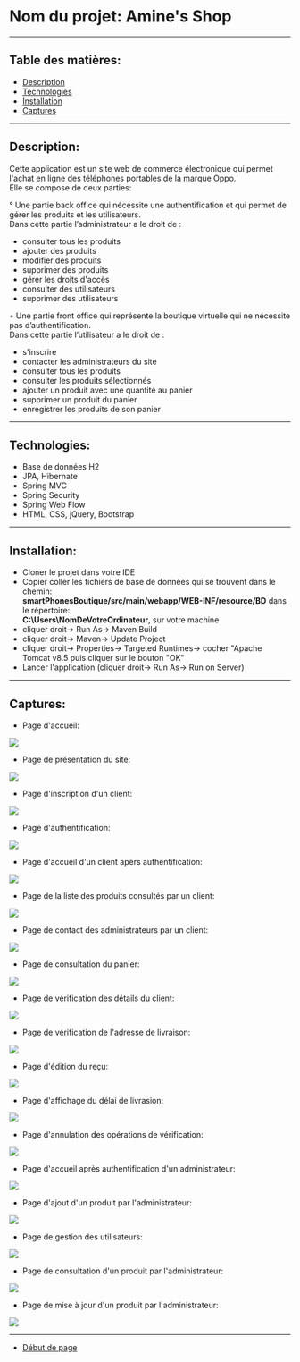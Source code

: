# Nom du projet:        Amine's Shop

---

## Table des matières:

- [Description](#description)
- [Technologies](#technologies)
- [Installation](#installation)
- [Captures](#captures)

---

## Description:

Cette application est un site web de commerce électronique qui permet l'achat en ligne des téléphones portables de la marque Oppo.<br/>
Elle se compose de deux parties:

° Une partie back office qui nécessite une authentification et qui permet de gérer les produits et les utilisateurs.<br/>
Dans cette partie l’administrateur a le droit de :

- consulter tous les produits
- ajouter des produits
- modifier des produits
- supprimer des produits
- gérer les droits d'accès
- consulter des utilisateurs
- supprimer des utilisateurs

◦ Une partie front office qui représente la boutique virtuelle qui ne nécessite pas d’authentification.<br/>
Dans cette partie l’utilisateur a le droit de :

- s'inscrire
- contacter les administrateurs du site
- consulter tous les produits
- consulter les produits sélectionnés
- ajouter un produit avec une quantité au panier
- supprimer un produit du panier
- enregistrer les produits de son panier

---
 
 ## Technologies:

- Base de données H2
- JPA, Hibernate
- Spring MVC
- Spring Security
- Spring Web Flow
- HTML, CSS, jQuery, Bootstrap

---

## Installation:

- Cloner le projet dans votre IDE
- Copier coller les fichiers de base de données qui se trouvent dans le chemin:<br/> **smartPhonesBoutique/src/main/webapp/WEB-INF/resource/BD**   dans le répertoire: <br/> **C:\Users\NomDeVotreOrdinateur**, sur votre machine
- cliquer droit-> Run As-> Maven Build
- cliquer droit-> Maven-> Update Project
- cliquer droit-> Properties-> Targeted Runtimes-> cocher "Apache Tomcat v8.5 puis cliquer sur le bouton "OK"
- Lancer l'application (cliquer droit-> Run As-> Run on Server)

---

## Captures:

- Page d'accueil:

<img src="smartPhonesBoutique/src/main/webapp/WEB-INF/resource/images/Captures/01.JPG" >

- Page de présentation du site:

<img src="smartPhonesBoutique/src/main/webapp/WEB-INF/resource/images/Captures/02.JPG" >

- Page d'inscription d'un client:

<img src="smartPhonesBoutique/src/main/webapp/WEB-INF/resource/images/Captures/03.JPG" >

- Page d'authentification:

<img src="smartPhonesBoutique/src/main/webapp/WEB-INF/resource/images/Captures/04.JPG" >

- Page d'accueil d'un client apèrs authentification:

<img src="smartPhonesBoutique/src/main/webapp/WEB-INF/resource/images/Captures/05.JPG" >

- Page de la liste des produits consultés par un client:

<img src="smartPhonesBoutique/src/main/webapp/WEB-INF/resource/images/Captures/06.JPG" >

- Page de contact des administrateurs par un client:

<img src="smartPhonesBoutique/src/main/webapp/WEB-INF/resource/images/Captures/07.JPG" >

- Page de consultation du panier:

<img src="smartPhonesBoutique/src/main/webapp/WEB-INF/resource/images/Captures/08.JPG" >

- Page de vérification des détails du client:

<img src="smartPhonesBoutique/src/main/webapp/WEB-INF/resource/images/Captures/09.JPG" >

- Page de vérification de l'adresse de livraison:

<img src="smartPhonesBoutique/src/main/webapp/WEB-INF/resource/images/Captures/10.JPG" >

- Page d'édition du reçu:

<img src="smartPhonesBoutique/src/main/webapp/WEB-INF/resource/images/Captures/11.JPG" >

- Page d'affichage du délai de livrasion:

<img src="smartPhonesBoutique/src/main/webapp/WEB-INF/resource/images/Captures/12.JPG" >

- Page d'annulation des opérations de vérification:

<img src="smartPhonesBoutique/src/main/webapp/WEB-INF/resource/images/Captures/13.JPG" >

- Page d'accueil après authentification d'un administrateur:

<img src="smartPhonesBoutique/src/main/webapp/WEB-INF/resource/images/Captures/14.JPG" >

- Page d'ajout d'un produit par l'administrateur:

<img src="smartPhonesBoutique/src/main/webapp/WEB-INF/resource/images/Captures/15.JPG" >

- Page de gestion des utilisateurs:

<img src="smartPhonesBoutique/src/main/webapp/WEB-INF/resource/images/Captures/16.JPG" >

- Page de consultation d'un produit par l'administrateur:

<img src="smartPhonesBoutique/src/main/webapp/WEB-INF/resource/images/Captures/17.JPG" >

- Page de mise à jour d'un produit par l'administrateur:

<img src="smartPhonesBoutique/src/main/webapp/WEB-INF/resource/images/Captures/18.JPG" >



---

- [Début de page](#table-des-matières)



